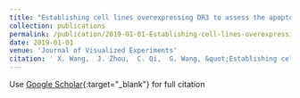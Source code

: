 ```yaml
---
title: "Establishing cell lines overexpressing DR3 to assess the apoptotic response to anti-mitotic therapeutics"
collection: publications
permalink: /publication/2019-01-01-Establishing-cell-lines-overexpressing-DR3-to-assess-the-apoptotic-response-to-anti-mitotic-therapeutics
date: 2019-01-01
venue: 'Journal of Visualized Experiments'
citation: ' X. Wang,  J. Zhou,  C. Qi,  G. Wang, &quot;Establishing cell lines overexpressing DR3 to assess the apoptotic response to anti-mitotic therapeutics.&quot; Journal of Visualized Experiments, 2019.'
---
```

Use [Google Scholar](https://scholar.google.com/scholar?q=Establishing+cell+lines+overexpressing+DR3+to+assess+the+apoptotic+response+to+anti+mitotic+therapeutics){:target="_blank"} for full citation